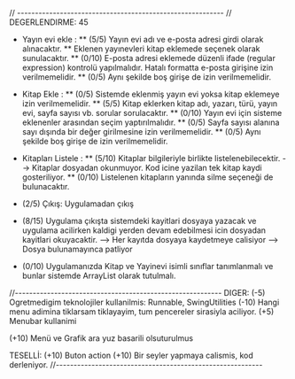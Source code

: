 // ----------------------------------------------------------
// DEGERLENDIRME: 45

* Yayın evi ekle : 
** (5/5) Yayın evi adı ve e-posta adresi girdi olarak alınacaktır. 
** Eklenen yayınevleri kitap eklemede seçenek olarak sunulacaktır. 
** (0/10) E-posta adresi eklemede düzenli ifade (regular expression) kontrolü yapılmalıdır. Hatalı formatta e-posta girişine izin verilmemelidir. 
** (0/5) Aynı şekilde boş girişe de izin verilmemelidir.

* Kitap Ekle : 
** (0/5) Sistemde eklenmiş yayın evi yoksa kitap eklemeye izin verilmemelidir. 
** (5/5) Kitap eklerken kitap adı, yazarı, türü, yayın evi, sayfa sayısı vb. sorular sorulacaktır. 
** (0/10) Yayın evi için sisteme eklenenler arasından seçim yaptırılmalıdır. 
** (0/5) Sayfa sayısı alanına sayı dışında bir değer girilmesine izin verilmemelidir. 
** (0/5) Aynı şekilde boş girişe de izin verilmemelidir.

* Kitapları Listele : 
** (5/10) Kitaplar bilgileriyle birlikte listelenebilecektir. 
--> Kitaplar dosyadan okunmuyor. Kod icine yazilan tek kitap kaydi gosteriliyor.
** (0/10) Listelenen kitapların yanında silme seçeneği de bulunacaktır.

* (2/5) Çıkış: Uygulamadan çıkış

* (8/15) Uygulama çıkışta sistemdeki kayitlari dosyaya yazacak ve uygulama acilirken kaldigi yerden devam edebilmesi icin dosyadan kayitlari okuyacaktir.
--> Her kayıtda dosyaya kaydetmeye calisiyor
--> Dosya bulunamayınca patliyor

* (0/10) Uygulamanızda Kitap ve Yayinevi isimli sınıflar tanımlanmalı ve bunlar sistemde ArrayList olarak tutulmalı.

//----------------------------------------------------------
DIGER:
(-5) Ogretmedigim teknolojiler kullanilmis: Runnable, SwingUtilities
(-10) Hangi menu adimina tiklarsam tiklayayim, tum pencereler sirasiyla aciliyor.
(+5) Menubar kullanimi

(+10) Menü ve Grafik ara yuz basarili olsuturulmus

TESELLİ:
(+10) Buton action
(+10) Bir seyler yapmaya calismis, kod derleniyor.
//----------------------------------------------------------